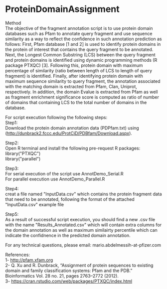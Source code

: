 # ProteinDomainAssignment

Method </br>
The objective of the fragment annotation script is to use protein domain databases such as Pfam to annotate query fragment and use sequence similarity as a way to reflect the confidence in such annotation prediction as follows: First, Pfam database [1 and 2] is used to identify protein domains in the protein of interest that contains the query fragment to be annotated. Next, the Longest Common Substring (LCS) between the query fragment and protein domains is identified using dynamic programming methods (R package PTXQC) [3]. Following this, protein domain with maximum percentage of similarity (ratio between length of LCS to length of query fragment) is identified. Finally, after identifying protein domain with maximum sequence similarity to query fragment, the annotation associated with the matching domain is extracted from Pfam, Clan, Uniprot, respectively. In addition, the domain Evalue is extracted from Pfam as well as fragment enrichment significance score is computed as ratio of number of domains that containing LCS to the total number of domains in the database.</br>


For script execution following the following steps:</br>
Step1: </br>
Download the protein domain annotation data (PDPfam.txt) using (http://dunbrack2.fccc.edu/ProtCiD/PDBfam/Download.aspx).</br>

Step2:</br> 
Open R terminal and install the following pre-request R packages:</br>
       library("PTXQC")</br>
       library("parallel")</br>
       
Step3: </br>
      For serial execution of the script use AnnotDemo_Serial.R </br>
      For parallel execution use AnnotDemo_Parallel.R </br>
      
Step4:</br>
creat a file named "InputData.csv" which contains the protein fragment data that need to be annotated, following the format of the attached "InputData.csv" example file</br>

Step5: </br>
As a result of successful script execution, you should find a new .csv file with the name "Results_Annotated.csv" which will contain extra columns for the domain annotation as well as maximum similairty percentile which can indicate the confidnence in the predicted domain annotation.</br>

    
For any technical questions, please email: mario.abdelmessih-at-pfizer.com </br>


References: </br>
1-	http://pfam.xfam.org</br>
2-	Q. Xu and R. Dunbrack, “Assignment of protein sequences to existing domain and family classification systems: Pfam and the PDB.” Bioinformatics Vol. 28 no. 21, pages 2763–2772 (2012).</br>
3-	https://cran.rstudio.com/web/packages/PTXQC/index.html </br>


